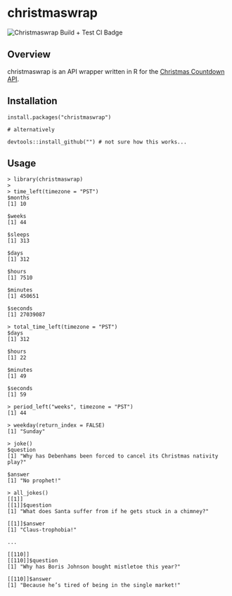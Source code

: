 # christmaswrap

![Christmaswrap Build + Test CI Badge](https://github.com/Sean-C-Casey/christmaswrap/actions/workflows/check-standard.yaml/badge.svg)

## Overview

christmaswrap is an API wrapper written in R for the [Christmas Countdown API](https://christmascountdown.live/api).  

## Installation 

```{r}
install.packages("christmaswrap")

# alternatively

devtools::install_github("") # not sure how this works...
```

## Usage

```{r}
> library(christmaswrap)
>  
> time_left(timezone = "PST")
$months
[1] 10

$weeks
[1] 44

$sleeps
[1] 313

$days
[1] 312

$hours
[1] 7510

$minutes
[1] 450651

$seconds
[1] 27039087
```

```{r}
> total_time_left(timezone = "PST")
$days
[1] 312

$hours
[1] 22

$minutes
[1] 49

$seconds
[1] 59
```

```{r}
> period_left("weeks", timezone = "PST")
[1] 44
```

```{r}
> weekday(return_index = FALSE)
[1] "Sunday"
```

```{r}
> joke()
$question
[1] "Why has Debenhams been forced to cancel its Christmas nativity play?"

$answer
[1] "No prophet!"
```

```{r}
> all_jokes()
[[1]]
[[1]]$question
[1] "What does Santa suffer from if he gets stuck in a chimney?"

[[1]]$answer
[1] "Claus-trophobia!"

...

[[110]]
[[110]]$question
[1] "Why has Boris Johnson bought mistletoe this year?"

[[110]]$answer
[1] "Because he’s tired of being in the single market!"
```
